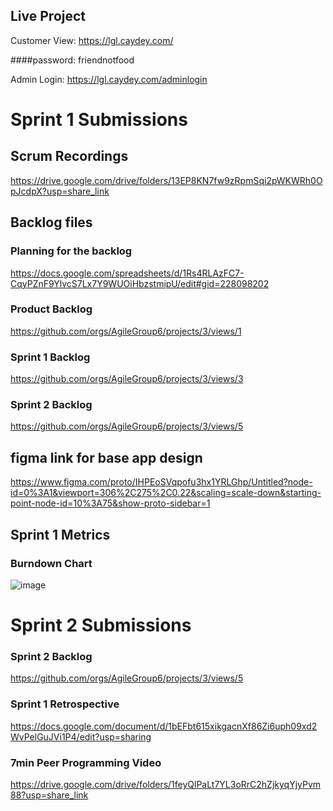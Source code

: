 ## Live Project
Customer View:
https://lgl.caydey.com/

####password: friendnotfood


Admin Login:
https://lgl.caydey.com/adminlogin


# Sprint 1 Submissions
## Scrum Recordings
https://drive.google.com/drive/folders/13EP8KN7fw9zRpmSqi2pWKWRh0OpJcdpX?usp=share_link

## Backlog files
### Planning for the backlog
https://docs.google.com/spreadsheets/d/1Rs4RLAzFC7-CqyPZnF9YlvcS7Lx7Y9WUOiHbzstmipU/edit#gid=228098202

### Product Backlog
https://github.com/orgs/AgileGroup6/projects/3/views/1

### Sprint 1 Backlog
https://github.com/orgs/AgileGroup6/projects/3/views/3

### Sprint 2 Backlog
https://github.com/orgs/AgileGroup6/projects/3/views/5

## figma link for base app design 
https://www.figma.com/proto/IHPEoSVqpofu3hx1YRLGhp/Untitled?node-id=0%3A1&viewport=306%2C275%2C0.22&scaling=scale-down&starting-point-node-id=10%3A75&show-proto-sidebar=1

## Sprint 1 Metrics
### Burndown Chart
![image](https://user-images.githubusercontent.com/71976336/215483274-d84f8a7c-cb1a-484f-a96b-4e2b40c880d6.png)


# Sprint 2 Submissions

### Sprint 2 Backlog
https://github.com/orgs/AgileGroup6/projects/3/views/5

### Sprint 1 Retrospective
https://docs.google.com/document/d/1bEFbt615xikgacnXf86Zi6uph09xd2WvPelGuJVi1P4/edit?usp=sharing

### 7min Peer Programming Video
https://drive.google.com/drive/folders/1feyQlPaLt7YL3oRrC2hZjkyqYjyPvm88?usp=share_link
